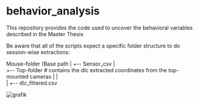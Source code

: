 # behavior_analysis
This repository provides the code used to uncover the behavioral variables described in the Master Thesis 

Be aware that all of the scripts expect a specific folder structure to do session-wise extractions:

Mouse-folder (Base path
 |
 +-- Sensor_csv
 |    
 +-- Top-folder # contains the dlc extracted coordinates from the top-mounted cameras
 |  |  
 |  +-- dlc_filtered.csv



![grafik](https://github.com/user-attachments/assets/48ab761e-779a-4233-bb5a-ece615dd8268)
